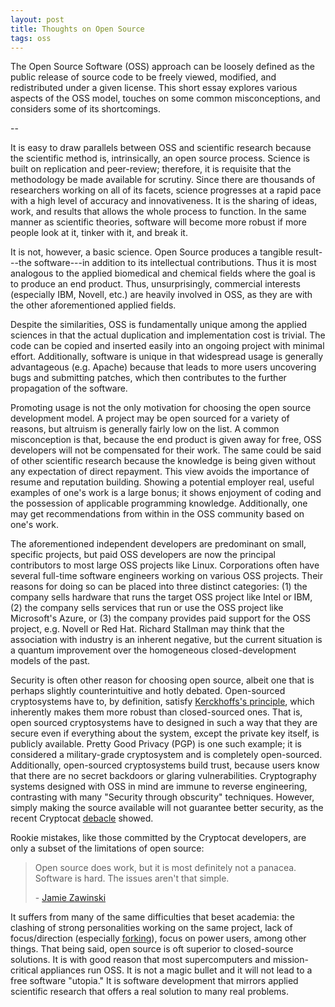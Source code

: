 ```yaml
---
layout: post
title: Thoughts on Open Source
tags: oss
---
```

The Open Source Software (OSS) approach can be loosely defined as the
public release of source code to be freely viewed, modified, and
redistributed under a given license. This short essay
explores various aspects of the OSS model, touches on some common
misconceptions, and considers some of its shortcomings.

--

It is easy to draw parallels between OSS and scientific research because the
scientific method is, intrinsically, an open source process. Science is
built on replication and peer-review; therefore, it is requisite that 
the methodology be made available for scrutiny. Since there are
thousands of researchers working on all of its facets, science progresses
at a rapid pace with a high level of accuracy and innovativeness. It is the sharing of
ideas, work, and results that allows the whole process to function. 
In the same manner as scientific theories, software will become more robust if more people 
look at it, tinker with it, and break it.

It is not, however, a basic science. Open Source produces a tangible
result---the software---in addition to its intellectual contributions.
Thus it is most analogous to the applied biomedical and chemical fields where
the goal is to produce an end product. Thus, unsurprisingly, commercial interests
(especially IBM, Novell, etc.) are heavily involved in OSS, as they are with 
the other aforementioned applied fields.

Despite the similarities, OSS is fundamentally unique among the applied sciences in that the actual 
duplication and implementation cost is trivial. The code can be copied and
inserted easily into an ongoing project with minimal effort. Additionally, 
software is unique in that widespread usage is generally advantageous (e.g. Apache) because
that leads to more users uncovering bugs and submitting patches, which then contributes to the
further propagation of the software. 

Promoting usage is not the only motivation for choosing the open source
development model. A project may be open sourced for a variety of reasons, but
altruism is generally fairly low on the list. A common misconception is that, because 
the end product is given away for free, OSS developers will not be compensated for their work.
The same could be said of other scientific research because the knowledge
is being given without any expectation of direct repayment. This view avoids 
the importance of resume and reputation building. Showing a potential employer real,
useful examples of one's work is a large bonus; it shows enjoyment of coding and 
the possession of applicable programming knowledge. Additionally, one may get recommendations 
from within in the OSS community based on one's work.

The aforementioned independent developers are predominant 
on small, specific projects, but paid OSS developers are now the principal
contributors to most large OSS projects like Linux. Corporations often have 
several full-time software engineers working on various OSS projects. Their reasons for doing so can be 
placed into three distinct categories: (1) the company sells hardware 
that runs the target OSS project like Intel or IBM, (2) the company sells
services that run or use the OSS project like Microsoft's Azure, or (3)
the company provides paid support for the OSS project, e.g. Novell or Red
Hat. Richard Stallman may think that the association with industry is an
inherent negative, but the current situation is a quantum improvement
over the homogeneous closed-development models of the past.

Security is often other reason for choosing open source, albeit one that
is perhaps slightly counterintuitive and hotly debated. Open-sourced 
cryptosystems have to, by definition, satisfy [Kerckhoffs's principle](http://www.cs.tufts.edu/comp/165/classpages/Intro/Kerckhoffs.html), which
inherently makes them more robust than closed-sourced ones. That is, open sourced
cryptosystems have to designed in such a way that they are secure even if everything about the
system, except the private key itself, is publicly available. Pretty Good Privacy 
(PGP) is one such example; it is considered a military-grade cryptosystem 
and is completely open-sourced. Additionally, open-sourced cryptosystems
build trust, because users know that there are no secret backdoors or
glaring vulnerabilities. Cryptography systems designed with OSS in mind are
immune to reverse engineering, contrasting with many "Security through
obscurity" techniques. However, simply making the source available will
not guarantee better security, as the recent Cryptocat [debacle](http://arstechnica.com/security/2013/07/bad-kitty-rooky-mistake-in-cryptocat-chat-app-makes-cracking-a-snap/) showed.

Rookie mistakes, like those committed by the Cryptocat developers, are only a
subset of the limitations of open source:

> Open source does work, but it is most definitely not a panacea. Software is hard. The issues aren't that simple. 
> 
> \- [Jamie Zawinski](http://www.jwz.org/gruntle/nomo.html)

It suffers from many of the same difficulties that beset academia:
the clashing of strong personalities working on the same project, lack of
focus/direction (especially [forking](https://help.github.com/articles/fork-a-repo)),
focus on power users, among other things. That being said, open source is
oft superior to closed-source solutions. It is with good reason that most
supercomputers and mission-critical appliances run OSS. It is not a magic
bullet and it will not lead to a free software "utopia." It is software
development that mirrors applied scientific research that offers a real
solution to many real problems.

